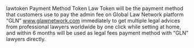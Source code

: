lawtoken Payment Method Token
Law Token will be the payment method that customers use to pay the admin fee on 
Global Law Network platform “GLN” www.glawnetwork.com immediately to get multiple
legal advices from professional lawyers worldwide by one click while setting at home, 
and within 6 months will be used as legal fees payment method with “GLN” lawyers directly.
